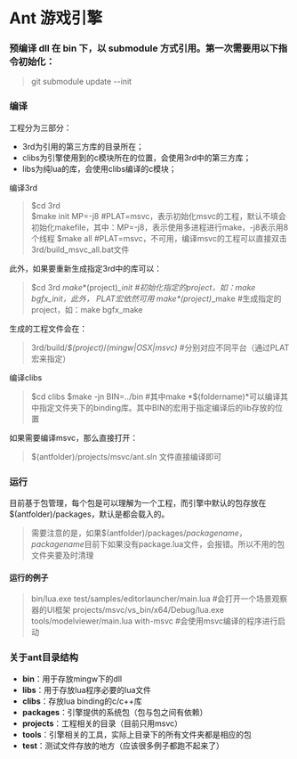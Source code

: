 Ant 游戏引擎
=====

### 预编译 dll 在 bin 下，以 submodule 方式引用。第一次需要用以下指令初始化：

> git submodule update --init

### 编译
工程分为三部分：
- 3rd为引用的第三方库的目录所在；
- clibs为引擎使用到的c模块所在的位置，会使用3rd中的第三方库；
- libs为纯lua的库，会使用clibs编译的c模块；

编译3rd

> $cd 3rd  
> $make init MP=-j8	#PLAT=msvc，表示初始化msvc的工程，默认不填会初始化makefile，其中：MP=-j8，表示使用多进程进行make，-j8表示用8个线程
> $make all		#PLAT=msvc，不可用，编译msvc的工程可以直接双击3rd/build_msvc_all.bat文件

此外，如果要重新生成指定3rd中的库可以：
> $cd 3rd
> $make *$(project)*_init 	#初始化指定的project，如：make bgfx_init，此外， PLAT宏依然可用
> $make *$(project)*_make	#生成指定的project，如：make bgfx_make

生成的工程文件会在：
> 3rd/build/*$(project)*/*(mingw|OSX|msvc)*	#分别对应不同平台（通过PLAT宏来指定）

编译clibs  

> $cd clibs
> $make -jn BIN=../bin	#其中make *$(foldername)*可以编译其中指定文件夹下的binding库。其中BIN的宏用于指定编译后的lib存放的位置

如果需要编译msvc，那么直接打开：
> $(antfolder)/projects/msvc/ant.sln
文件直接编译即可

### 运行
目前基于包管理，每个包是可以理解为一个工程，而引擎中默认的包存放在$(antfolder)/packages，默认是都会载入的。
> 需要注意的是，如果$(antfolder)/packages/*packagename*，*packagename*目前下如果没有package.lua文件，会报错。所以不用的包文件夹要及时清理

#### 运行的例子
> bin/lua.exe test/samples/editorlauncher/main.lua	#会打开一个场景观察器的UI框架
> projects/msvc/vs_bin/x64/Debug/lua.exe tools/modelviewer/main.lua with-msvc #会使用msvc编译的程序进行启动

### 关于ant目录结构
- **bin**：用于存放mingw下的dll
- **libs**：用于存放lua程序必要的lua文件
- **clibs**：存放lua binding的c/c++库
- **packages**：引擎提供的系统包（包与包之间有依赖）
- **projects**：工程相关的目录（目前只用msvc）
- **tools**：引擎相关的工具，实际上目录下的所有文件夹都是相应的包
- **test**：测试文件存放的地方（应该很多例子都跑不起来了）